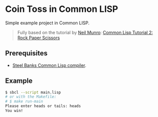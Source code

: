 # Coin Toss in Common LISP

Simple example project in Common LISP.

> Fully based on the tutorial by
> [Neil Munro](https://www.youtube.com/c/NeilMunro):
> [Common Lisp Tutorial 2: Rock Paper Scissors](https://youtu.be/BRiS_enCbwA)

## Prerequisites

- [Steel Banks Common Lisp compiler](http://www.sbcl.org/).

## Example

```bash
$ sbcl --script main.lisp
# or with the Makefile:
# $ make run-main
Please enter heads or tails: heads
You win!
```

